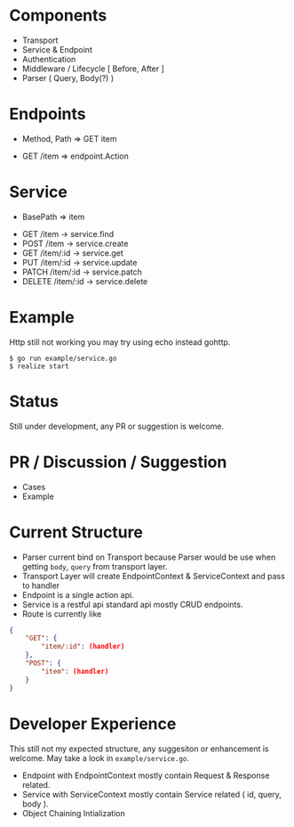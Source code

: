 # Components

* Transport
* Service & Endpoint
* Authentication
* Middleware / Lifecycle [ Before, After ]
* Parser ( Query, Body(?) )

# Endpoints

* Method, Path => GET item

- GET /item => endpoint.Action

# Service

* BasePath => item

- GET /item -> service.find
- POST /item -> service.create
- GET /item/:id -> service.get
- PUT /item/:id -> service.update
- PATCH /item/:id -> service.patch
- DELETE /item/:id -> service.delete

# Example

Http still not working you may try using echo instead gohttp.

```
$ go run example/service.go
$ realize start
```

# Status

Still under development, any PR or suggestion is welcome.

# PR / Discussion / Suggestion 

* Cases
* Example

# Current Structure

* Parser current bind on Transport because Parser would be use when getting `body`, `query` from transport layer.
* Transport Layer will create EndpointContext & ServiceContext and pass to handler
* Endpoint is a single action api.
* Service is a restful api standard api mostly CRUD endpoints.
* Route is currently like 

```json
{
    "GET": {
        "item/:id": (handler)
    },
    "POST": {
        "item": (handler)
    }
}
```

# Developer Experience

This still not my expected structure, any suggesiton or enhancement is welcome. May take a look in `example/service.go`.

* Endpoint with EndpointContext mostly contain Request & Response related.
* Service with ServiceContext mostly contain Service related ( id, query, body ).
* Object Chaining Intialization